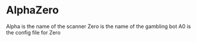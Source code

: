 # AlphaZero
 
Alpha is the name of the scanner
Zero is the name of the gambling bot
A0 is the config file for Zero